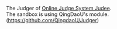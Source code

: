 The Judger of [Online Judge System Judee](https://github.com/darkliang/JudeeBE).   
The sandbox is using  QingDaoU's module.(https://github.com/QingdaoU/Judger)
